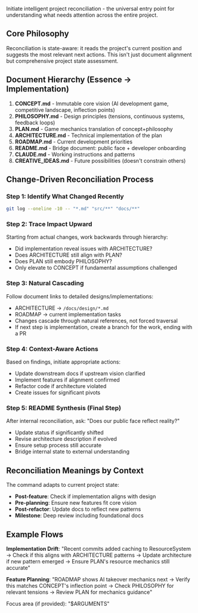 Initiate intelligent project reconciliation - the universal entry point for understanding what needs attention across the entire project.

## Core Philosophy
Reconciliation is state-aware: it reads the project's current position and suggests the most relevant next actions. This isn't just document alignment but comprehensive project state assessment.

## Document Hierarchy (Essence → Implementation)
1. **CONCEPT.md** - Immutable core vision (AI development game, competitive landscape, inflection points)
2. **PHILOSOPHY.md** - Design principles (tensions, continuous systems, feedback loops)
3. **PLAN.md** - Game mechanics translation of concept+philosophy
4. **ARCHITECTURE.md** - Technical implementation of the plan
5. **ROADMAP.md** - Current development priorities
6. **README.md** - Bridge document: public face + developer onboarding
7. **CLAUDE.md** - Working instructions and patterns
8. **CREATIVE_IDEAS.md** - Future possibilities (doesn't constrain others)

## Change-Driven Reconciliation Process

### Step 1: Identify What Changed Recently
```bash
git log --oneline -10 -- "*.md" "src/**" "docs/**"
```

### Step 2: Trace Impact Upward
Starting from actual changes, work backwards through hierarchy:
- Did implementation reveal issues with ARCHITECTURE?
- Does ARCHITECTURE still align with PLAN?
- Does PLAN still embody PHILOSOPHY?
- Only elevate to CONCEPT if fundamental assumptions challenged

### Step 3: Natural Cascading
Follow document links to detailed designs/implementations:
- ARCHITECTURE → `/docs/design/*.md`
- ROADMAP → current implementation tasks
- Changes cascade through natural references, not forced traversal
- If next step is implementation, create a branch for the work, ending with a PR

### Step 4: Context-Aware Actions
Based on findings, initiate appropriate actions:
- Update downstream docs if upstream vision clarified
- Implement features if alignment confirmed
- Refactor code if architecture violated
- Create issues for significant pivots

### Step 5: README Synthesis (Final Step)
After internal reconciliation, ask: "Does our public face reflect reality?"
- Update status if significantly shifted
- Revise architecture description if evolved
- Ensure setup process still accurate
- Bridge internal state to external understanding

## Reconciliation Meanings by Context

The command adapts to current project state:
- **Post-feature**: Check if implementation aligns with design
- **Pre-planning**: Ensure new features fit core vision
- **Post-refactor**: Update docs to reflect new patterns
- **Milestone**: Deep review including foundational docs

## Example Flows

**Implementation Drift**:
"Recent commits added caching to ResourceSystem → Check if this aligns with ARCHITECTURE patterns → Update architecture if new pattern emerged → Ensure PLAN's resource mechanics still accurate"

**Feature Planning**:
"ROADMAP shows AI takeover mechanics next → Verify this matches CONCEPT's inflection point → Check PHILOSOPHY for relevant tensions → Review PLAN for mechanics guidance"

Focus area (if provided): "$ARGUMENTS"